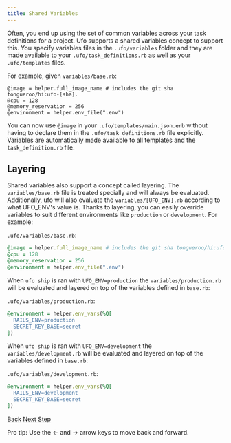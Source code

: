 ```yaml
---
title: Shared Variables
---
```


Often, you end up using the set of common variables across your task definitions for a project.  Ufo supports a shared variables concept to support this.  You specify variables files in the `.ufo/variables` folder and they are made available to your `.ufo/task_definitions.rb` as well as your `.ufo/templates` files.

For example, given `variables/base.rb`:

```
@image = helper.full_image_name # includes the git sha tongueroo/hi:ufo-[sha].
@cpu = 128
@memory_reservation = 256
@environment = helper.env_file(".env")
```

You can now use `@image` in your `.ufo/templates/main.json.erb` without having to declare them in the `.ufo/task_definitions.rb` file explicitly.  Variables are automatically made available to all templates and the `task_definition.rb` file.

## Layering

Shared variables also support a concept called layering.  The `variables/base.rb` file is treated specially and will always be evaluated.  Additionally, ufo will also evaluate the `variables/[UFO_ENV].rb` according to what UFO_ENV's value is. Thanks to layering, you can easily override variables to suit different environments like `production` or `development`. For example:

`.ufo/variables/base.rb`:

```ruby
@image = helper.full_image_name # includes the git sha tongueroo/hi:ufo-[sha].
@cpu = 128
@memory_reservation = 256
@environment = helper.env_file(".env")
```

When `ufo ship` is ran with `UFO_ENV=production` the `variables/production.rb` will be evaluated and layered on top of the variables defined in `base.rb`:

`.ufo/variables/production.rb`:

```ruby
@environment = helper.env_vars(%Q[
  RAILS_ENV=production
  SECRET_KEY_BASE=secret
])
```

When `ufo ship` is ran with `UFO_ENV=development` the `variables/development.rb` will be evaluated and layered on top of the variables defined in `base.rb`:


`.ufo/variables/development.rb`:

```ruby
@environment = helper.env_vars(%Q[
  RAILS_ENV=development
  SECRET_KEY_BASE=secret
])
```

<a id="prev" class="btn btn-basic" href="{% link _docs/params.md %}">Back</a>
<a id="next" class="btn btn-primary" href="{% link _docs/helpers.md %}">Next Step</a>
<p class="keyboard-tip">Pro tip: Use the <- and -> arrow keys to move back and forward.</p>

